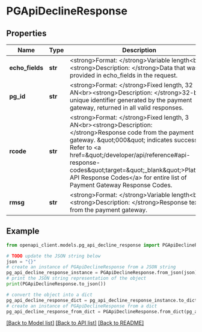 # PGApiDeclineResponse


## Properties

Name | Type | Description | Notes
------------ | ------------- | ------------- | -------------
**echo_fields** | **str** | &lt;strong&gt;Format: &lt;/strong&gt;Variable length&lt;br&gt;&lt;strong&gt;Description: &lt;/strong&gt;Data that was provided in echo_fields in the request. | [optional] [readonly] 
**pg_id** | **str** | &lt;strong&gt;Format: &lt;/strong&gt;Fixed length, 32 AN&lt;br&gt;&lt;strong&gt;Description: &lt;/strong&gt;32-byte unique identifier generated by the payment gateway, returned in all valid responses. | [optional] [readonly] 
**rcode** | **str** | &lt;strong&gt;Format: &lt;/strong&gt;Fixed length, 3 AN&lt;br&gt;&lt;strong&gt;Description: &lt;/strong&gt;Response code from the payment gateway. \&quot;000\&quot; indicates success. Refer to &lt;a href&#x3D;\&quot;/developer/api/reference#api-response-codes\&quot;target&#x3D;\&quot;_blank\&quot;&gt;Platform API Response Codes&lt;/a&gt; for entire list of Payment Gateway Response Codes. | [optional] [readonly] 
**rmsg** | **str** | &lt;strong&gt;Format: &lt;/strong&gt;Variable length&lt;br&gt;&lt;strong&gt;Description: &lt;/strong&gt;Response text from the payment gateway. | [optional] [readonly] 

## Example

```python
from openapi_client.models.pg_api_decline_response import PGApiDeclineResponse

# TODO update the JSON string below
json = "{}"
# create an instance of PGApiDeclineResponse from a JSON string
pg_api_decline_response_instance = PGApiDeclineResponse.from_json(json)
# print the JSON string representation of the object
print(PGApiDeclineResponse.to_json())

# convert the object into a dict
pg_api_decline_response_dict = pg_api_decline_response_instance.to_dict()
# create an instance of PGApiDeclineResponse from a dict
pg_api_decline_response_from_dict = PGApiDeclineResponse.from_dict(pg_api_decline_response_dict)
```
[[Back to Model list]](../README.md#documentation-for-models) [[Back to API list]](../README.md#documentation-for-api-endpoints) [[Back to README]](../README.md)


